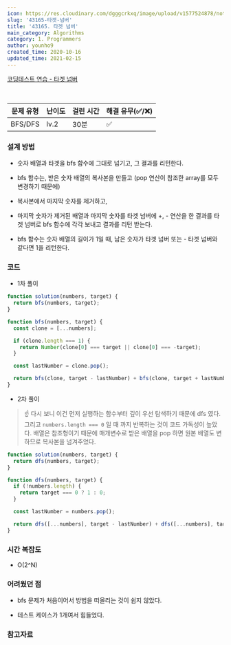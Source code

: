 ```yaml
---
icon: https://res.cloudinary.com/dgggcrkxq/image/upload/v1577524878/noticon/gzl7ru4i4vv3phyv34y3.png
slug: '43165-타겟-넘버'
title: '43165. 타겟 넘버'
main_category: Algorithms
category: 1. Programmers
author: younho9
created_time: 2020-10-16
updated_time: 2021-02-15
---
```


[코딩테스트 연습 - 타겟 넘버](https://programmers.co.kr/learn/courses/30/lessons/43165)

<br />

| 문제 유형 | 난이도 | 걸린 시간 | 해결 유무(✅/❌) |
| --------- | ------ | --------- | ---------------- |
| BFS/DFS   | lv.2   | 30분      | ✅               |

### 설계 방법

- 숫자 배열과 타겟을 bfs 함수에 그대로 넘기고, 그 결과를 리턴한다.

- bfs 함수는, 받은 숫자 배열의 복사본을 만들고 (pop 연산이 참조한 array를 모두 변경하기 때문에)

- 복사본에서 마지막 숫자를 제거하고,

- 마지막 숫자가 제거된 배열과 마지막 숫자를 타겟 넘버에 +, - 연산을 한 결과를 타겟 넘버로 bfs 함수에 각각 보내고 결과를 리턴 받는다.

- bfs 함수는 숫자 배열의 길이가 1일 때, 남은 숫자가 타겟 넘버 또는 - 타겟 넘버와 같다면 1을 리턴한다.

### 코드

- 1차 풀이

```javascript
function solution(numbers, target) {
  return bfs(numbers, target);
}

function bfs(numbers, target) {
  const clone = [...numbers];

  if (clone.length === 1) {
    return Number(clone[0] === target || clone[0] === -target);
  }

  const lastNumber = clone.pop();

  return bfs(clone, target - lastNumber) + bfs(clone, target + lastNumber);
}
```

- 2차 풀이

> ☝ 다시 보니 이건 먼저 실행하는 함수부터 깊이 우선 탐색하기 때문에 dfs 였다.
> 그리고 `numbers.length === 0` 일 때 까지 반복하는 것이 코드 가독성이 높았다.
> 배열은 참조형이기 때문에 매개변수로 받은 배열을 pop 하면 원본 배열도 변하므로 복사본을 넘겨주었다.

```javascript
function solution(numbers, target) {
  return dfs(numbers, target);
}

function dfs(numbers, target) {
  if (!numbers.length) {
    return target === 0 ? 1 : 0;
  }

  const lastNumber = numbers.pop();

  return dfs([...numbers], target - lastNumber) + dfs([...numbers], target + lastNumber);
}
```

### 시간 복잡도

- O(2^N)

### 어려웠던 점

- bfs 문제가 처음이어서 방법을 떠올리는 것이 쉽지 않았다.

- 테스트 케이스가 1개여서 힘들었다.

### 참고자료
